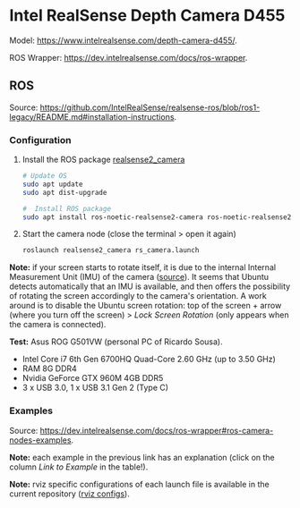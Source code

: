 # Intel RealSense Depth Camera D455

Model: https://www.intelrealsense.com/depth-camera-d455/.

ROS Wrapper: https://dev.intelrealsense.com/docs/ros-wrapper.

## ROS

Source:
https://github.com/IntelRealSense/realsense-ros/blob/ros1-legacy/README.md#installation-instructions.

### Configuration

1. Install the ROS package
   [realsense2_camera](http://wiki.ros.org/realsense2_camera)
   ```sh
   # Update OS
   sudo apt update
   sudo apt dist-upgrade

   #  Install ROS package
   sudo apt install ros-noetic-realsense2-camera ros-noetic-realsense2-description
   ```
2. Start the camera node (close the terminal > open it again)
   ```sh
   roslaunch realsense2_camera rs_camera.launch
   ```

**Note:** if your screen starts to rotate itself, it is due to the internal
Internal Measurement Unit (IMU) of the camera
([source](https://github.com/IntelRealSense/librealsense/issues/6941)). It seems
that Ubuntu detects automatically that an IMU is available, and then offers the
possibility of rotating the screen accordingly to the camera's orientation. A
work around is to disable the Ubuntu screen rotation:
top of the screen + arrow (where you turn off the screen) > _Lock Screen_
_Rotation_ (only appears when the camera is connected).


**Test:** Asus ROG G501VW (personal PC of Ricardo Sousa).

- Intel Core i7 6th Gen 6700HQ Quad-Core 2.60 GHz (up to 3.50 GHz)
- RAM 8G DDR4
- Nvidia GeForce GTX 960M 4GB DDR5
- 3 x USB 3.0, 1 x USB 3.1 Gen 2 (Type C)

### Examples

Source:
https://dev.intelrealsense.com/docs/ros-wrapper#ros-camera-nodes-examples.

**Note:** each example in the previous link has an explanation (click on the
column _Link to Example_ in the table!).

**Note:** rviz specific configurations of each launch file is available in the
current repository ([rviz configs](/hmi/rviz/)).
